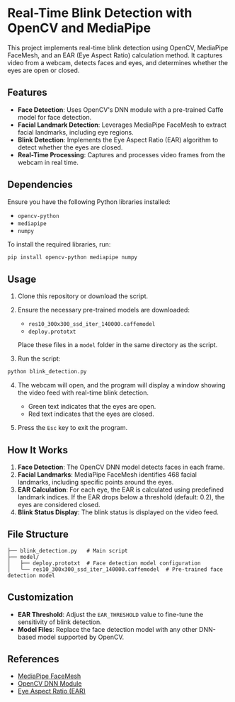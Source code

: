 # Real-Time Blink Detection with OpenCV and MediaPipe

This project implements real-time blink detection using OpenCV, MediaPipe FaceMesh, and an EAR (Eye Aspect Ratio) calculation method. It captures video from a webcam, detects faces and eyes, and determines whether the eyes are open or closed.

## Features

- **Face Detection**: Uses OpenCV's DNN module with a pre-trained Caffe model for face detection.
- **Facial Landmark Detection**: Leverages MediaPipe FaceMesh to extract facial landmarks, including eye regions.
- **Blink Detection**: Implements the Eye Aspect Ratio (EAR) algorithm to detect whether the eyes are closed.
- **Real-Time Processing**: Captures and processes video frames from the webcam in real time.

## Dependencies

Ensure you have the following Python libraries installed:

- `opencv-python`
- `mediapipe`
- `numpy`

To install the required libraries, run:

```bash
pip install opencv-python mediapipe numpy
```

## Usage

1. Clone this repository or download the script.

2. Ensure the necessary pre-trained models are downloaded:

   - `res10_300x300_ssd_iter_140000.caffemodel`
   - `deploy.prototxt`

   Place these files in a `model` folder in the same directory as the script.

3. Run the script:

```bash
python blink_detection.py
```

4. The webcam will open, and the program will display a window showing the video feed with real-time blink detection.

   - Green text indicates that the eyes are open.
   - Red text indicates that the eyes are closed.

5. Press the `Esc` key to exit the program.

## How It Works

1. **Face Detection**: The OpenCV DNN model detects faces in each frame.
2. **Facial Landmarks**: MediaPipe FaceMesh identifies 468 facial landmarks, including specific points around the eyes.
3. **EAR Calculation**: For each eye, the EAR is calculated using predefined landmark indices. If the EAR drops below a threshold (default: 0.2), the eyes are considered closed.
4. **Blink Status Display**: The blink status is displayed on the video feed.

## File Structure

```
├── blink_detection.py   # Main script
├── model/
│   ├── deploy.prototxt  # Face detection model configuration
│   └── res10_300x300_ssd_iter_140000.caffemodel  # Pre-trained face detection model
```

## Customization

- **EAR Threshold**: Adjust the `EAR_THRESHOLD` value to fine-tune the sensitivity of blink detection.
- **Model Files**: Replace the face detection model with any other DNN-based model supported by OpenCV.

## References

- [MediaPipe FaceMesh](https://chuoling.github.io/mediapipe/solutions/face_mesh.html)
- [OpenCV DNN Module](https://docs.opencv.org/master/d6/d0f/group__dnn.html)
- [Eye Aspect Ratio (EAR)](https://pmc.ncbi.nlm.nih.gov/articles/PMC9044337/)



